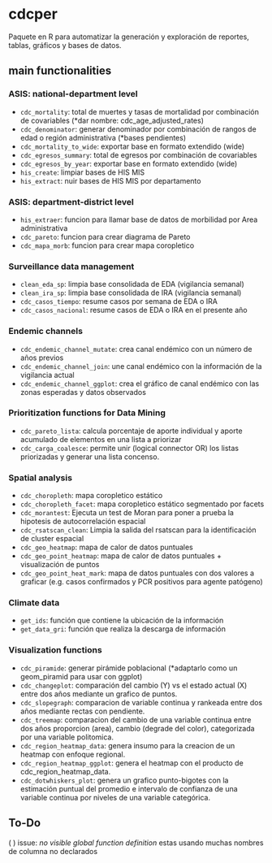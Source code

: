 # cdcper

Paquete en R para automatizar la generación y exploración de reportes, tablas, gráficos y bases de datos.

## main functionalities

### ASIS: national-department level

- `cdc_mortality`: total de muertes y tasas de mortalidad por combinación de covariables (*dar nombre: cdc_age_adjusted_rates)
- `cdc_denominator`: generar denominador por combinación de rangos de edad o región administrativa (*bases pendientes)
- `cdc_mortality_to_wide`: exportar base en formato extendido (wide)
- `cdc_egresos_summary`: total de egresos por combinación de covariables
- `cdc_egresos_by_year`: exportar base en formato extendido (wide)
- `his_create`: limpiar bases de HIS MIS
- `his_extract`: nuir bases de HIS MIS por departamento

### ASIS: department-district level

- `his_extraer`: funcion para llamar base de datos de morbilidad por Area administrativa
- `cdc_pareto`: funcion para crear diagrama de Pareto
- `cdc_mapa_morb`: funcion para crear mapa coropletico

### Surveillance data management

- `clean_eda_sp`: limpia base consolidada de EDA (vigilancia semanal)
- `clean_ira_sp`: limpia base consolidada de IRA (vigilancia semanal)
- `cdc_casos_tiempo`: resume casos por semana de EDA o IRA
- `cdc_casos_nacional`: resume casos de EDA o IRA en el presente año

### Endemic channels

- `cdc_endemic_channel_mutate`: crea canal endémico con un número de años previos
- `cdc_endemic_channel_join`: une canal endémico con la información de la vigilancia actual
- `cdc_endemic_channel_ggplot`: crea el gráfico de canal endémico con las zonas esperadas y datos observados

### Prioritization functions for Data Mining 

- `cdc_pareto_lista`: calcula porcentaje de aporte individual y aporte acumulado de elementos en una lista a priorizar 
- `cdc_carga_coalesce`: permite unir (logical connector OR) los listas priorizadas y generar una lista concenso.

### Spatial analysis

- `cdc_choropleth`: mapa coropletico estático
- `cdc_choropleth_facet`: mapa coropletico estático segmentado por facets
- `cdc_morantest`: Ejecuta un test de Moran para poner a prueba la hipotesis de autocorrelación espacial
- `cdc_rsatscan_clean`: Limpia la salida del rsatscan para la identificación de cluster espacial
- `cdc_geo_heatmap`: mapa de calor de datos puntuales
- `cdc_geo_point_heatmap`: mapa de calor de datos puntuales + visualización de puntos 
- `cdc_geo_point_heat_mark`: mapa de datos puntuales con dos valores a graficar (e.g. casos confirmados y PCR positivos para agente patógeno)

### Climate data

- `get_ids`: función que contiene la ubicación de la información
- `get_data_gri`: función que realiza la descarga de información

### Visualization functions

- `cdc_piramide`: generar pirámide poblacional (*adaptarlo como un geom_piramid para usar con ggplot)
- `cdc_changeplot`: comparación del cambio (Y) vs el estado actual (X) entre dos años mediante un grafico de puntos.
- `cdc_slopegraph`: comparacion de variable continua y rankeada entre dos años mediante rectas con pendiente.
- `cdc_treemap`: comparacion del cambio de una variable continua entre dos años proporcion (area), cambio (degrade del color), categorizada por una variable politomica.
- `cdc_region_heatmap_data`: genera insumo para la creacion de un heatmap con enfoque regional.
- `cdc_region_heatmap_ggplot`: genera el heatmap con el producto de cdc_region_heatmap_data.
- `cdc_dotwhiskers_plot`: genera un grafico punto-bigotes con la estimación puntual del promedio e intervalo de confianza de una variable continua por niveles de una variable categórica.

## To-Do

( ) issue: _no visible global function definition_ estas usando muchas nombres de columna no declarados
